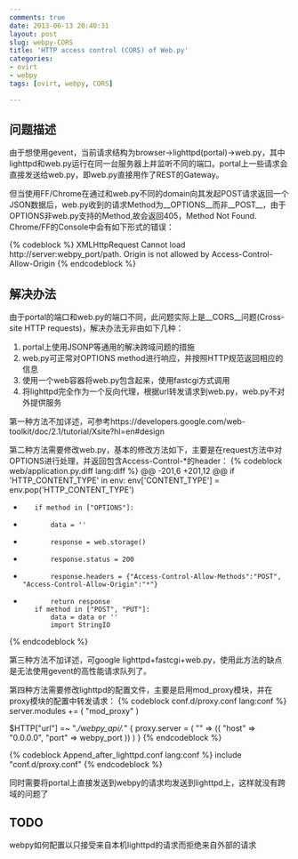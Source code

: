 ```yaml
---
comments: true
date: 2013-06-13 20:40:31
layout: post
slug: webpy-CORS
title: 'HTTP access control (CORS) of Web.py'
categories:
- ovirt
- webpy
tags: [ovirt, webpy, CORS]

---
```


## 问题描述

由于想使用gevent，当前请求结构为browser->lighttpd(portal)->web.py，其中lighttpd和web.py运行在同一台服务器上并监听不同的端口。portal上一些请求会直接发送给web.py，即web.py直接用作了REST的Gateway。

但当使用FF/Chrome在通过和web.py不同的domain向其发起POST请求返回一个JSON数据后，web.py收到的请求Method为__OPTIONS__而非__POST__，由于OPTIONS非web.py支持的Method,故会返回405，Method Not Found. Chrome/FF的Console中会有如下形式的错误：

{% codeblock %}
XMLHttpRequest Cannot load http://server:webpy_port/path. Origin is not allowed by Access-Control-Allow-Origin
{% endcodeblock %}

<!-- more -->

## 解决办法

由于portal的端口和web.py的端口不同，此问题实际上是__CORS__问题(Cross-site HTTP requests)，解决办法无非由如下几种：

1. portal上使用JSONP等通用的解决跨域问题的措施
2. web.py可正常对OPTIONS method进行响应，并按照HTTP规范返回相应的信息
3. 使用一个web容器将web.py包含起来，使用fastcgi方式调用
4. 将lighttpd完全作为一个反向代理，根据url转发请求到web.py，web.py不对外提供服务


第一种方法不加详述，可参考https://developers.google.com/web-toolkit/doc/2.1/tutorial/Xsite?hl=en#design

第二种方法需要修改web.py，基本的修改方法如下，主要是在request方法中对OPTIONS进行处理，并返回包含Access-Control-*的header：
{% codeblock  web/application.py.diff lang:diff %}
@@ -201,6 +201,12 @@
         if 'HTTP_CONTENT_TYPE' in env:
             env['CONTENT_TYPE'] = env.pop('HTTP_CONTENT_TYPE')
 
+        if method in ["OPTIONS"]:
+            data = ''
+            response = web.storage()
+            response.status = 200
+            response.headers = {"Access-Control-Allow-Methods":"POST", "Access-Control-Allow-Origin":"*"}
+            return response
         if method in ["POST", "PUT"]:
             data = data or ''
             import StringIO
{% endcodeblock %}

第三种方法不加详述，可google lighttpd+fastcgi+web.py，使用此方法的缺点是无法使用gevent的高性能请求队列了。

第四种方法需要修改lighttpd的配置文件，主要是启用mod_proxy模块，并在proxy模块的配置中转发请求：
{% codeblock conf.d/proxy.conf lang:conf %}
server.modules += ( "mod_proxy" )

$HTTP["url"] =~ ".*/webpy_api/.*" {
    proxy.server  = ( "" =>
        (( "host" => "0.0.0.0", "port" => webpy_port ))
    )
}
{% endcodeblock %} 

{% codeblock Append_after_lighttpd.conf lang:conf %}
include "conf.d/proxy.conf"
{% endcodeblock %}

同时需要将portal上直接发送到webpy的请求均发送到lighttpd上，这样就没有跨域的问题了

## TODO

webpy如何配置以只接受来自本机lighttpd的请求而拒绝来自外部的请求
